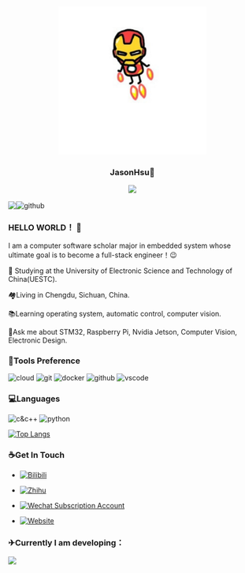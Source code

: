 <div align=center >
<img alt="JasonHsu" src="./img/avatar.jpg" width=300 />

### JasonHsu:wave:
![](https://komarev.com/ghpvc/?username=jason-xy&color=brightgreen)

</div>

<img align="left" src="https://github-readme-stats.vercel.app/api?username=Jason-xy&show_icons=true&hide_border=true&icon_color=586069&title_color=a0a9af">![github](https://wpcos-1300629776.cos.ap-chengdu.myqcloud.com/Github-Jason-xy/github.gif)

### HELLO WORLD！ 👋

I am a computer software scholar major in embedded system whose ultimate goal is to become a full-stack engineer！😉

🏫 Studying at the University of Electronic Science and Technology of China(UESTC).

🏘Living in Chengdu, Sichuan, China.

📚Learning operating system, automatic control, computer vision.

💬Ask me about STM32, Raspberry Pi, Nvidia Jetson, Computer Vision, Electronic Design.

### 🔨Tools Preference

![cloud](https://wpcos-1300629776.cos.ap-chengdu.myqcloud.com/Github-Jason-xy/cloud.svg) ![git](https://wpcos-1300629776.cos.ap-chengdu.myqcloud.com/Github-Jason-xy/git.svg) ![docker](https://wpcos-1300629776.cos.ap-chengdu.myqcloud.com/Github-Jason-xy/docker.svg) ![github](https://wpcos-1300629776.cos.ap-chengdu.myqcloud.com/Github-Jason-xy/github.svg) ![vscode](https://wpcos-1300629776.cos.ap-chengdu.myqcloud.com/Github-Jason-xy/vscode.svg)

### 💻Languages

![c&c++](https://wpcos-1300629776.cos.ap-chengdu.myqcloud.com/Github-Jason-xy/c&c++.svg) ![python](https://wpcos-1300629776.cos.ap-chengdu.myqcloud.com/Github-Jason-xy/python.svg) 

[![Top Langs](https://github-readme-stats.vercel.app/api/top-langs/?username=jason-xy&layout=compact)](https://github.com/jason-xy/github-readme-stats)

### ☕Get In Touch

- [![Bilibili](https://img.shields.io/badge/dynamic/json?labelColor=FE7398&logo=bilibili&logoColor=white&label=bilibili%20fans&color=00aeec&query=%24.data.totalSubs&url=https%3A%2F%2Fapi.spencerwoo.com%2Fsubstats%2F%3Fsource%3Dbilibili%26queryKey%3D354517342)](https://space.bilibili.com/354517342)
- [![Zhihu](https://img.shields.io/badge/dynamic/json?color=142026&labelColor=0066ff&logo=zhihu&logoColor=white&label=zhihu%20fans&query=%24.data.totalSubs&url=https%3A%2F%2Fapi.spencerwoo.com%2Fsubstats%2F%3Fsource%3Dzhihu%26queryKey%3Djason-50-85)](https://www.zhihu.com/people/jason-50-85)

- [![Wechat Subscription Account](https://img.shields.io/badge/Wechat-JasonHsu-blue?logo=wechat)](https://gallery.jason-xy.cn/image/mmqrcode1635659616782.6Z3K)

- [![Website](https://img.shields.io/badge/WordPress-jason--xy.cn-orange)](https://jason-xy.cn)

### ✈Currently I am developing：

<a href="https://github.com/Jason-xy/WuhuTakeOff">
  <img align="left" src="https://github-readme-stats.vercel.app/api/pin/?username=Jason-xy&repo=WuhuTakeOff&show_owner=true" />
</a>

